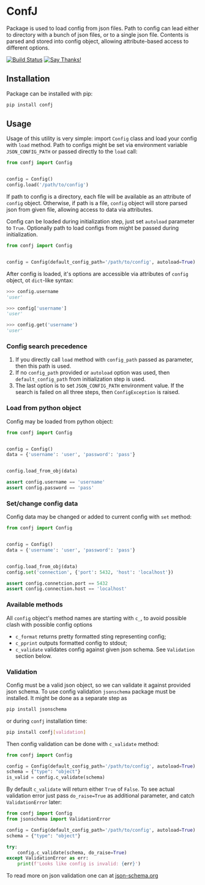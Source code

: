 # ConfJ

Package is used to load config from json files. Path to config can lead either
to directory with a bunch of json files, or to a single json file. Contents is
parsed and stored into config object, allowing attribute-based access to 
different options.

[![Build Status](https://travis-ci.com/aleosd/confj.svg?branch=master)](https://travis-ci.com/aleosd/confj)
[![Say Thanks!](https://img.shields.io/badge/Say%20Thanks-!-1EAEDB.svg)](https://saythanks.io/to/aleosd)

## Installation

Package can be installed with pip:

```bash
pip install confj
```

## Usage

Usage of this utility is very simple: import `Config` class and load your config
with `load` method. Path to configs might be set via environment variable
`JSON_CONFIG_PATH` or passed directly to the `load` call:

```python
from confj import Config


config = Config()
config.load('/path/to/config')
```

If path to config is a directory, each file will be available as an attribute
of `config` object. Otherwise, if path is a file, `config` object will store
parsed json from given file, allowing access to data via attributes.

Config can be loaded during initialization step, just set `autoload` parameter
to `True`. Optionally path to load configs from might be passed during
initialization.

```python
from confj import Config


config = Config(default_config_path='/path/to/config', autoload=True)
```

After config is loaded, it's options are accessible via attributes of `config`
object, ot `dict`-like syntax:

```python
>>> config.username
'user'

>>> config['username']
'user'

>>> config.get('username')
'user'

``` 

### Config search precedence

1. If you directly call `load` method with `config_path` passed as parameter,
then this path is used.
2. If no `config_path` provided or `autoload` option was used,
then `default_config_path` from initialization step is used.
3. The last option is to set `JSON_CONFIG_PATH` environment value. If the search
is failed on all three steps, then `ConfigException` is raised.


### Load from python object

Config may be loaded from python object:

```python
from confj import Config


config = Config()
data = {'username': 'user', 'password': 'pass'}


config.load_from_obj(data)

assert config.username == 'username'
assert config.password == 'pass'

```

### Set/change config data

Config data may be changed or added to current config with `set` method:

```python
from confj import Config


config = Config()
data = {'username': 'user', 'password': 'pass'}


config.load_from_obj(data)
config.set('connection', {'port': 5432, 'host': 'localhost'})

assert config.connetcion.port == 5432
assert config.connection.host == 'localhost'

```

### Available methods

All `config` object's method names are starting with `c_`, to avoid possible
clash with possible config options

* `c_format` returns pretty formatted sting representing config;
* `c_pprint` outputs formatted config to stdout;
* `c_validate` validates config against given json schema. See `Validation`
section below.

### Validation

Config must be a valid json object, so we can validate it against provided
json schema. To use config validation `jsonschema` package must be installed.
It might be done as a separate step as

```bash
pip install jsonschema
```

or during `confj` installation time:

```bash
pip install confj[validation]
```

Then config validation can be done with `c_validate` method:

```python
from confj import Config

config = Config(default_config_path='/path/to/config', autoload=True)
schema = {"type": "object"}
is_valid = config.c_validate(schema)
```

By default `c_validate` will return either `True` of `False`. To see actual
validation error just pass `do_raise=True` as additional parameter, and catch
`ValidationError` later:

```python
from confj import Config
from jsonschema import ValidationError

config = Config(default_config_path='/path/to/config', autoload=True)
schema = {"type": "object"}

try:
    config.c_validate(schema, do_raise=True)
except ValidationError as err:
    print(f'Looks like config is invalid: {err}')
```

To read more on json validation one can at
[json-schema.org](https://json-schema.org/understanding-json-schema/index.html)
